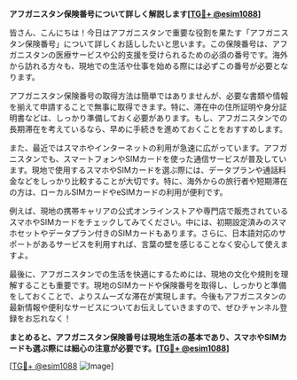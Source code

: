 **アフガニスタン保険番号について詳しく解説します[[TG💪+ @esim1088](https://t.me/s/esim1088)]**

皆さん、こんにちは！今日はアフガニスタンで重要な役割を果たす「アフガニスタン保険番号」について詳しくお話ししたいと思います。この保険番号は、アフガニスタンの医療サービスや公的支援を受けられるための必須の番号です。海外から訪れる方々も、現地での生活や仕事を始める際には必ずこの番号が必要となります。

アフガニスタン保険番号の取得方法は簡単ではありませんが、必要な書類や情報を揃えて申請することで無事に取得できます。特に、滞在中の住所証明や身分証明書などは、しっかり準備しておく必要があります。もし、アフガニスタンでの長期滞在を考えているなら、早めに手続きを進めておくことをおすすめします。

また、最近ではスマホやインターネットの利用が急速に広がっています。アフガニスタンでも、スマートフォンやSIMカードを使った通信サービスが普及しています。現地で使用するスマホやSIMカードを選ぶ際には、データプランや通話料金などをしっかり比較することが大切です。特に、海外からの旅行者や短期滞在の方は、ローカルSIMカードやeSIMカードの利用が便利です。

例えば、現地の携帯キャリアの公式オンラインストアや専門店で販売されているスマホやSIMカードをチェックしてみてください。中には、初期設定済みのスマホセットやデータプラン付きのSIMカードもあります。さらに、日本語対応のサポートがあるサービスを利用すれば、言葉の壁を感じることなく安心して使えますよ。

最後に、アフガニスタンでの生活を快適にするためには、現地の文化や規則を理解することも重要です。現地のSIMカードや保険番号を取得し、しっかりと準備をしておくことで、よりスムーズな滞在が実現します。今後もアフガニスタンの最新情報や便利なサービスについてお伝えしていきますので、ぜひチャンネル登録をお忘れなく！

**まとめると、アフガニスタン保険番号は現地生活の基本であり、スマホやSIMカードも選ぶ際には細心の注意が必要です。[[TG💪+ @esim1088](https://t.me/s/esim1088)]**

[[TG💪+ @esim1088](https://t.me/s/esim1088) ![Image](https://i.postimg.cc/Y0z9fWf4/image.png)]